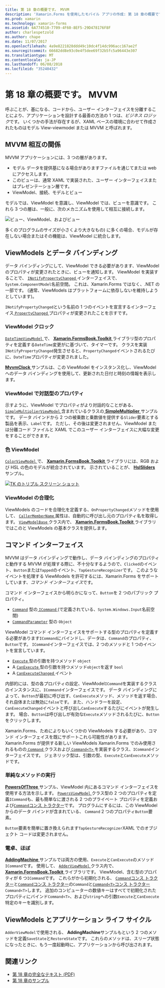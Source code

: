 ```yaml
---
title: 第 18 章の概要です。 MVVM
description: 'Xamarin.Forms を使用したモバイル アプリの作成: 第 18 章の概要です。 MVVM'
ms.prod: xamarin
ms.technology: xamarin-forms
ms.assetid: 6A774510-7709-4F60-8EF5-29D478176F8F
author: charlespetzold
ms.author: chape
ms.date: 11/07/2017
ms.openlocfilehash: 4a9e8221828ddd49c10dc4f14dc996acc167ae2f
ms.sourcegitcommit: 66682dd8e93c0e4f5dee69f32b5fc5a96443e307
ms.translationtype: MT
ms.contentlocale: ja-JP
ms.lasthandoff: 06/08/2018
ms.locfileid: "35240432"
---
```

# <a name="summary-of-chapter-18-mvvm"></a>第 18 章の概要です。 MVVM

呼ぶことが、基になる、コードから、ユーザー インターフェイスを分離することにより、アプリケーションを設計する最善の方法の 1 つは、*ビジネス ロジック*です。 いくつかの手法が存在するが、XAML ベースの環境に合わせて作成されたものはモデル View-viewmodel または MVVM と呼ばれます。

## <a name="mvvm-interrelationships"></a>MVVM 相互の関係

MVVM アプリケーションには、3 つの層があります。

- モデル データを提供基になる場合がありますファイルを通じてまたは web にアクセスします。
- このビューは、通常 XAML で実装された、ユーザー インターフェイスまたはプレゼンテーション層です。
- ViewModel、接続、モデルとビュー

モデルでは、ViewModel を意識し、ViewModel では、ビューを意識です。 これら 3 つの層は、一般に、次のメカニズムを使用して相互に接続します。

![ビュー、ViewModel、およびビュー](images/ch18fg03.png "MVVM")

多くのプログラムのサイズが小さくより大きなもの) に多くの場合、モデルが存在しない場合またはその機能は、ViewModel に統合します。

## <a name="viewmodels-and-data-binding"></a>ViewModels とデータ バインディング

データ バインディングにして、ViewModel できる必要があります、ViewModel のプロパティが変更されたときに、ビューを通知します。 ViewModel を実装することで、 [ `INotifyPropertyChanged` ](https://developer.xamarin.com/api/type/System.ComponentModel.INotifyPropertyChanged/)インターフェイスで、`System.ComponentModel`名前空間。 これは、Xamarin.Forms ではなく、.NET の一部です。 (通常、ViewModels はプラットフォームに依存しないを維持しようとしています)。

`INotifyPropertyChanged`という名前の 1 つのイベントを宣言するインターフェイス[ `PropertyChanged` ](https://developer.xamarin.com/api/type/System.ComponentModel.INotifyPropertyChanged/)プロパティが変更されたことを示すです。

### <a name="a-viewmodel-clock"></a>ViewModel クロック

[ `DateTimeViewModel` ](https://github.com/xamarin/xamarin-forms-book-samples/blob/master/Libraries/Xamarin.FormsBook.Toolkit/Xamarin.FormsBook.Toolkit/DateTimeViewModel.cs)で、 [ **Xamarin.FormsBook.Toolkit** ](https://github.com/xamarin/xamarin-forms-book-samples/tree/master/Libraries/Xamarin.FormsBook.Toolkit/Xamarin.FormsBook.Toolkit)ライブラリ型のプロパティを定義する`DateTime`変更がに基づいて、タイマーです。 クラスを実装`INotifyPropertyChanged`発生させると、`PropertyChanged`イベントされるたびに、`DateTime`プロパティが変更されました。

[ **MvvmClock** ](https://github.com/xamarin/xamarin-forms-book-samples/tree/master/Chapter18/MvvmClock)サンプルは、この ViewModel をインスタンス化し、ViewModel へのデータ バインディングを使用して、更新された日付と時刻の情報を表示します。

### <a name="interactive-properties-in-a-viewmodel"></a>ViewModel で対話型のプロパティ

示すように、ViewModel でプロパティがより対話的なことがある、 [ `SimpleMultiplierViewModel` ](https://github.com/xamarin/xamarin-forms-book-samples/blob/master/Chapter18/SimpleMultiplier/SimpleMultiplier/SimpleMultiplier/SimpleMultiplierViewModel.cs)含まれているクラスの[ **SimpleMultiplier** ](https://github.com/xamarin/xamarin-forms-book-samples/tree/master/Chapter18/SimpleMultiplier)サンプルです。 データ バインドから 2 つの被乗数と乗数値を提供する`Slider`要素とする製品を表示、`Label`です。 ただし、その後は変更されません、ViewModel または分離コード ファイルと XAML でこのユーザー インターフェイスに大幅な変更をすることができます。

### <a name="a-color-viewmodel"></a>色 ViewModel

[ `ColorViewModel` ](https://github.com/xamarin/xamarin-forms-book-samples/blob/master/Libraries/Xamarin.FormsBook.Toolkit/Xamarin.FormsBook.Toolkit/ColorViewModel.cs)で、 [ **Xamarin.FormsBook.Toolkit** ](https://github.com/xamarin/xamarin-forms-book-samples/tree/master/Libraries/Xamarin.FormsBook.Toolkit/Xamarin.FormsBook.Toolkit)ライブラリには、RGB および HSL の色のモデルが統合されています。 示されていることが、 [ **HslSliders** ](https://github.com/xamarin/xamarin-forms-book-samples/tree/master/Chapter18/HslSliders)サンプル。

[![TK のトリプル スクリーン ショット](images/ch18fg08-small.png "HSL カラー モデル")](images/ch18fg08-large.png#lightbox "HSL の色のモデル")

### <a name="streamlining-the-viewmodel"></a>ViewModel の合理化

ViewModels のコードを合理化を定義する、`OnPropertyChanged`メソッドを使用して、 [ `CallerMemberName` ](https://developer.xamarin.com/api/type/System.Runtime.CompilerServices.CallerMemberNameAttribute/)属性は、自動的に呼び出し元のプロパティ名を取得します。 [ `ViewModelBase` ](https://github.com/xamarin/xamarin-forms-book-samples/blob/master/Libraries/Xamarin.FormsBook.Toolkit/Xamarin.FormsBook.Toolkit/ViewModelBase.cs)クラス内で、 [ **Xamarin.FormsBook.Toolkit** ](https://github.com/xamarin/xamarin-forms-book-samples/tree/master/Libraries/Xamarin.FormsBook.Toolkit/Xamarin.FormsBook.Toolkit)ライブラリではこのと ViewModels の基本クラスを提供します。

## <a name="the-command-interface"></a>コマンド インターフェイス

MVVM はデータ バインディングで動作し、データ バインディングのプロパティと動作する MVVM が処理する際に、不十分なするようので、`Clicked`のイベント、`Button`または`Tapped`のイベント、`TapGestureRecognizer`です。 このようなイベントを処理する ViewModels を許可するには、Xamarin.Forms をサポートしています、*コマンド インターフェイス*です。

コマンド インターフェイスから明らかになって、`Button`を 2 つのパブリック プロパティ。

- [`Command`](https://developer.xamarin.com/api/property/Xamarin.Forms.Button.Command/) 型の[ `ICommand` ](https://developer.xamarin.com/api/type/System.Windows.Input.ICommand/) (で定義されている、`System.Windows.Input`名前空間)
- [`CommandParameter`](https://developer.xamarin.com/api/property/Xamarin.Forms.Button.CommandParameter/) 型の `Object`

ViewModel コマンド インターフェイスをサポートする型のプロパティを定義する必要があります`ICommand`にバインドし、データは、`Command`のプロパティ、`Button`です。 `ICommand`インターフェイスでは、2 つのメソッドと 1 つのイベントを宣言しています。

- [ `Execute` ](https://developer.xamarin.com/api/member/System.Windows.Input.ICommand.Execute/p/System.Object/)型の引数を持つメソッド `object`
- A [ `CanExecute` ](https://developer.xamarin.com/api/member/System.Windows.Input.ICommand.CanExecute/p/System.Object/)型の引数を持つメソッド`object`を返す `bool`
- A [ `CanExecuteChanged` ](https://developer.xamarin.com/api/event/System.Windows.Input.ICommand.CanExecuteChanged/)イベント

内部的には、型の各プロパティの設定、ViewModel`ICommand`を実装するクラスのインスタンスに、`ICommand`インターフェイスです。 データ バインディングによって、`Button`が最初に呼び出す、`CanExecute`メソッド、メソッドを返す場合、それ自体または無効に`false`です。 また、ハンドラーを設定、`CanExecuteChanged`イベントと呼び出し`CanExecute`するたびにイベントが発生します。 場合、`Button`は呼び出しが有効な`Execute`メソッドされるたびに、`Button`をクリックします。

Xamarin.Forms、ためによりもいくつかの ViewModels する必要があり、コマンド インターフェイスを既にサポートこれら可能性があります。 Xamarin.Forms が提供する新しい ViewModels Xamarin.Forms でのみ使用されるものの[ `Command` ](https://developer.xamarin.com/api/type/Xamarin.Forms.Command/)クラスおよび[ `Command<T>` ](https://developer.xamarin.com/api/type/Xamarin.Forms.Command%3CT%3E/)を実装するクラス、`ICommand`インターフェイスです。 ジェネリック型は、引数の型、`Execute`と`CanExecute`メソッドです。

### <a name="simple-method-executions"></a>単純なメソッドの実行

[ **PowersOfThree** ](https://github.com/xamarin/xamarin-forms-book-samples/tree/master/Chapter18/PowersOfThree)サンプル、ViewModel 内にあるコマンド インターフェイスを使用する方法を示します。 [ `PowersViewModel` ](https://github.com/xamarin/xamarin-forms-book-samples/blob/master/Chapter18/PowersOfThree/PowersOfThree/PowersOfThree/PowersViewModel.cs)クラス型の 2 つのプロパティを定義`ICommand`も、最も簡単なに渡される 2 つのプライベート プロパティを定義および[`Command`コンス トラクター](https://developer.xamarin.com/api/constructor/Xamarin.Forms.Command.Command/p/System.Action/)です。 プログラムにするには、この ViewModel からのデータ バインドが含まれている、 `Command` 2 つのプロパティ`Button`要素。

`Button`要素を簡単に置き換えられます`TapGestureRecognizer`XAML でのオブジェクト コードは変更されません。

### <a name="a-calculator-almost"></a>電卓、ほぼ

[ **AddingMachine** ](https://github.com/xamarin/xamarin-forms-book-samples/tree/master/Chapter18/AddingMachine)サンプルでは両方の使用、`Execute`と`CanExecute`のメソッド`ICommand`です。 使用して、 [ `AdderViewModel` ](https://github.com/xamarin/xamarin-forms-book-samples/blob/master/Libraries/Xamarin.FormsBook.Toolkit/Xamarin.FormsBook.Toolkit/AdderViewModel.cs)クラス内で、 [ **Xamarin.FormsBook.Toolkit** ](https://github.com/xamarin/xamarin-forms-book-samples/blob/master/Libraries/Xamarin.FormsBook.Toolkit/Xamarin.FormsBook.Toolkit/AdderViewModel.cs)ライブラリです。 ViewModel、含む型のプロパティが 6 つ`ICommand`です。 これらがから初期化される、 [ `Command`コンス トラクター](https://developer.xamarin.com/api/constructor/Xamarin.Forms.Command.Command/p/System.Action/)と[`Command`コンス トラクター](https://developer.xamarin.com/api/constructor/Xamarin.Forms.Command.Command/p/System.Action/System.Func%7BSystem.Boolean%7D/)の`Command`と[`Command<T>`コンス トラクター](https://developer.xamarin.com/api/constructor/Xamarin.Forms.Command%3CT%3E.Command%3CT%3E/p/System.Action%7BT%7D/System.Func%7BT,System.Boolean%7D/)`Command<T>`します。 追加のコンピューターの数値キーはすべてで初期化されたプロパティにバインド`Command<T>`、および`string`への引数`Execute`と`CanExecute`特定のキーを識別します。

## <a name="viewmodels-and-the-application-lifecycle"></a>ViewModels とアプリケーション ライフ サイクル

`AdderViewModel`で使用される、 **AddingMachine**サンプルもという 2 つのメソッドを定義`SaveState`と`RestoreState`です。 これらのメソッドは、スリープ状態になったときに、もう一度起動時に、アプリケーションから呼び出されます。



## <a name="related-links"></a>関連リンク

- [第 18 章の完全なテキスト (PDF)](https://download.xamarin.com/developer/xamarin-forms-book/XamarinFormsBook-Ch18-Apr2016.pdf)
- [第 18 章のサンプル](https://github.com/xamarin/xamarin-forms-book-samples/tree/master/Chapter18)
